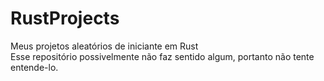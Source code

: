 # RustProjects
Meus projetos aleatórios de iniciante em Rust
<br>
Esse repositório possivelmente não faz sentido algum, portanto não tente entende-lo.
